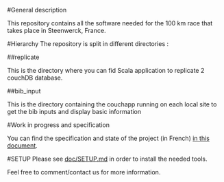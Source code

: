 #General description

This repository contains all the software needed for the 100 km race that takes place in Steenwerck, France.

#Hierarchy
The repository is split in different directories :

##replicate

This is the directory where you can fid Scala application to replicate 2 couchDB database.

##bib_input

This is the directory containing the couchapp running on each local site to get the bib inputs and display basic information

#Work in progress and specification

You can find the specification and state of the project (in French) [in this document](doc/STATUS.md).

#SETUP
Please see [doc/SETUP.md](doc/SETUP.md) in order to install the needed tools.

Feel free to comment/contact us for more information.
